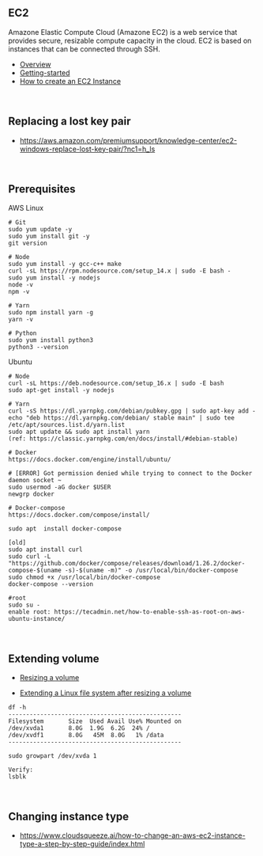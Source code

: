 ## EC2
Amazone Elastic Compute Cloud (Amazone EC2) is a web service that provides secure, resizable compute capacity in the cloud. EC2 is based on instances that can be connected through SSH.

- [Overview](https://aws.amazon.com/ec2/?nc1=h_ls)
- [Getting-started](https://aws.amazon.com/ec2/getting-started/)
- [How to create an EC2 Instance](https://www.guru99.com/creating-amazon-ec2-instance.html)

<br/>

## Replacing a lost key pair
- https://aws.amazon.com/premiumsupport/knowledge-center/ec2-windows-replace-lost-key-pair/?nc1=h_ls

<br/>

## Prerequisites 
AWS Linux
```
# Git
sudo yum update -y
sudo yum install git -y
git version

# Node
sudo yum install -y gcc-c++ make
curl -sL https://rpm.nodesource.com/setup_14.x | sudo -E bash -
sudo yum install -y nodejs
node -v
npm -v

# Yarn
sudo npm install yarn -g
yarn -v

# Python
sudo yum install python3
python3 --version
```

Ubuntu
```
# Node
curl -sL https://deb.nodesource.com/setup_16.x | sudo -E bash
sudo apt-get install -y nodejs

# Yarn
curl -sS https://dl.yarnpkg.com/debian/pubkey.gpg | sudo apt-key add -
echo "deb https://dl.yarnpkg.com/debian/ stable main" | sudo tee /etc/apt/sources.list.d/yarn.list
sudo apt update && sudo apt install yarn
(ref: https://classic.yarnpkg.com/en/docs/install/#debian-stable)

# Docker
https://docs.docker.com/engine/install/ubuntu/

# [ERROR] Got permission denied while trying to connect to the Docker daemon socket ~
sudo usermod -aG docker $USER
newgrp docker

# Docker-compose
https://docs.docker.com/compose/install/

sudo apt  install docker-compose

[old]
sudo apt install curl
sudo curl -L "https://github.com/docker/compose/releases/download/1.26.2/docker-compose-$(uname -s)-$(uname -m)" -o /usr/local/bin/docker-compose
sudo chmod +x /usr/local/bin/docker-compose
docker-compose --version

#root
sudo su -
enable root: https://tecadmin.net/how-to-enable-ssh-as-root-on-aws-ubuntu-instance/
```

<br/>

## Extending volume

- [Resizing a volume](https://hackernoon.com/tutorial-how-to-extend-aws-ebs-volumes-with-no-downtime-ec7d9e82426e)

- [Extending a Linux file system after resizing a volume](https://docs.aws.amazon.com/AWSEC2/latest/UserGuide/recognize-expanded-volume-linux.html)

```
df -h
-------------------------------------------------
Filesystem       Size  Used Avail Use% Mounted on
/dev/xvda1       8.0G  1.9G  6.2G  24% /
/dev/xvdf1       8.0G   45M  8.0G   1% /data
-------------------------------------------------

sudo growpart /dev/xvda 1

Verify:
lsblk
```

<br/>

## Changing instance type
- https://www.cloudsqueeze.ai/how-to-change-an-aws-ec2-instance-type-a-step-by-step-guide/index.html
